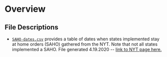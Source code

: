 # Overview 

## File Descriptions

 * [`SAHO-dates.csv`](https://github.com/mackaytc/covid-resources/blob/master/data/SAHO-dates.csv) provides a table of dates when states implemented stay at home orders (SAHO) gathered from the NYT. Note that not all states implemented a SAHO. File generated 4.19.2020 -- [link to NYT page here.](www.nytimes.com/interactive/2020/us/coronavirus-stay-at-home-order.html)
